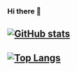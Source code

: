 ### Hi there 👋

<!--
**kevin-chen/kevin-chen** is a ✨ _special_ ✨ repository because its `README.md` (this file) appears on your GitHub profile.

Here are some ideas to get you started:

- 🔭 I’m currently working on ...
- 🌱 I’m currently learning ...
- 👯 I’m looking to collaborate on ...
- 🤔 I’m looking for help with ...
- 💬 Ask me about ...
- 📫 How to reach me: ...
- 😄 Pronouns: ...
- ⚡ Fun fact: ...
-->

## [![GitHub stats](https://github-readme-stats.vercel.app/api?username=kevin-chen&show_icons=true&hide=stars&hide_title=true)](https://github.com/kevin-chen)

## [![Top Langs](https://github-readme-stats.vercel.app/api/top-langs/?username=kevin-chen)](https://github.com/kevin-chen)
